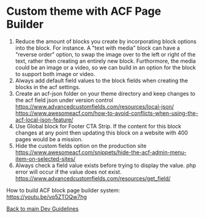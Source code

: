 # Custom theme with ACF Page Builder
1. Reduce the amount of blocks you create by incorporating block options into the block. For instance. A "text with media" block can have a "reverse order" option, to swap the image over to the left or right of the text, rather then creating an entirely new block. Furthormore, the media could be an image or a video, so we can build in an option for the block to support both image or video.
3. Always add default field values to the block fields when creating the blocks in the acf settings. 
4. Create an acf-json folder on your theme directory and keep changes to the acf field json under version control https://www.advancedcustomfields.com/resources/local-json/
https://www.awesomeacf.com/how-to-avoid-conflicts-when-using-the-acf-local-json-feature/
5. Use Global block for Footer CTA Strip. If the content for this block changes at any point then updating this block on a website with 400 pages would be a mission.
1. Hide the custom fields option on the production site https://www.awesomeacf.com/snippets/hide-the-acf-admin-menu-item-on-selected-sites/
1. Always check a field value exists before trying to display the value. php error will occur if the value does not exist. https://www.advancedcustomfields.com/resources/get_field/

How to build ACF block page builder system:
https://youtu.be/vq5ZTOQw7hg


[Back to main Dev Guidelines](https://github.com/pixelstorm/coding_guidelines_custom_builds)
